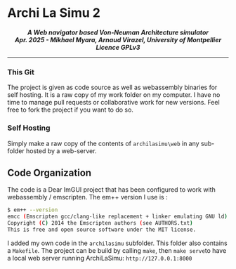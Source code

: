 Archi La Simu 2
=====

<center><b><i>A Web navigator based Von-Neuman Architecture simulator</i></b></center>
<center><b><i>Apr. 2025 - Mikhael Myara, Arnaud Virazel, University of Montpellier</i></b></center>
<center><b><i>Licence GPLv3</i></b></center>

----


### This Git
The project is given as code source as well as webassembly binaries for self hosting.
It is a raw copy of my work folder on my computer. I have no time to manage pull requests or collaborative work for new versions. Feel free to fork the project if you want to do so.

### Self Hosting
Simply make a raw copy of the contents of `archilasimu\web` in any sub-folder hosted by a web-server.

## Code Organization
The code is a Dear ImGUI project that has been configured to work with webassembly / emscripten. The em++ version I use is :
```bash
$ em++ --version
emcc (Emscripten gcc/clang-like replacement + linker emulating GNU ld) 3.1.6 ()
Copyright (C) 2014 the Emscripten authors (see AUTHORS.txt)
This is free and open source software under the MIT license.
```
I added my own code in the `archilasimu` subfolder. This folder also contains a `Makefile`. The project can be build by calling `make`, then `make serve`to have a local web server running ArchiLaSimu: `http://127.0.0.1:8000`




